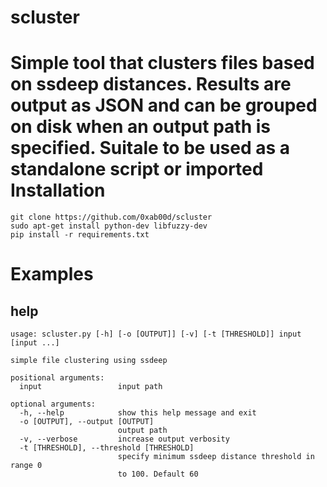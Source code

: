 scluster
========
Simple tool that clusters files based on ssdeep distances. Results are output as JSON and can be grouped on disk when an output path is specified.
Suitale to be used as a standalone script or imported
Installation
============
    git clone https://github.com/0xab00d/scluster
    sudo apt-get install python-dev libfuzzy-dev
    pip install -r requirements.txt

Examples
========

help
----
    usage: scluster.py [-h] [-o [OUTPUT]] [-v] [-t [THRESHOLD]] input [input ...]

    simple file clustering using ssdeep

    positional arguments:
      input                 input path

    optional arguments:
      -h, --help            show this help message and exit
      -o [OUTPUT], --output [OUTPUT]
                            output path
      -v, --verbose         increase output verbosity
      -t [THRESHOLD], --threshold [THRESHOLD]
                            specify minimum ssdeep distance threshold in range 0
                            to 100. Default 60


